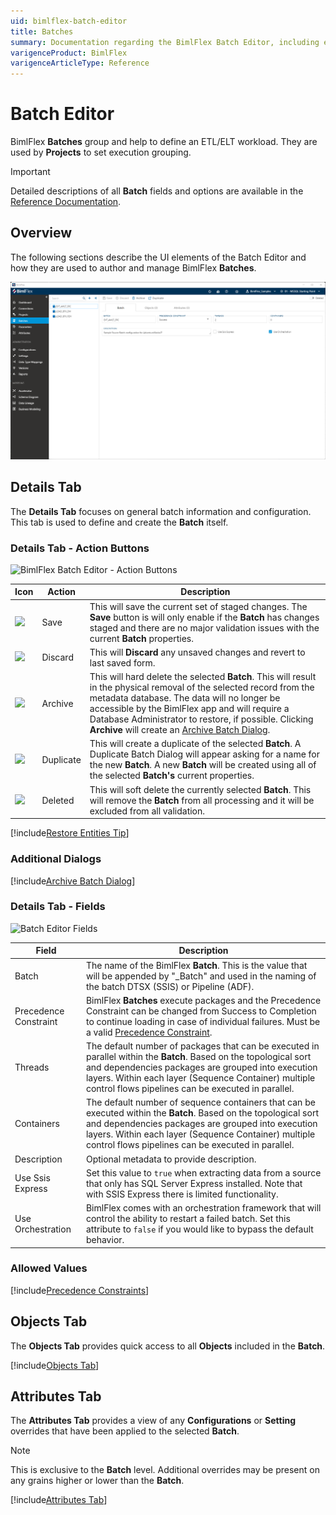 ```yaml
---
uid: bimlflex-batch-editor
title: Batches
summary: Documentation regarding the BimlFlex Batch Editor, including editor fields, action buttons, field descriptions, and setting options. 
varigenceProduct: BimlFlex
varigenceArticleType: Reference
---
```

# Batch Editor

BimlFlex **Batches** group and help to define an ETL/ELT workload.  They are used by **Projects** to set execution grouping.

> [!IMPORTANT]
> Detailed descriptions of all **Batch** fields and options are available in the [Reference Documentation](xref:bimlflex-app-reference-documentation-Batches).

## Overview

The following sections describe the UI elements of the Batch Editor and how they are used to author and manage BimlFlex **Batches**.

![BimlFlex - Batch Editor](images/bfx-batches-editor-overview.png "BimlFlex - Batch Editor")

## Details Tab

The **Details Tab** focuses on general batch information and configuration.  This tab is used to define and create the **Batch** itself.

### Details Tab - Action Buttons  

![BimlFlex Batch Editor - Action Buttons](images/bfx-batches-action-buttons.png "BimlFlex Batch Editor - Action Buttons")


|Icon|Action|Description|
|-|-|-|
| <div class="icon-col m-5"><img src="images/svg-icons/save.svg" /></div>| Save | This will save the current set of staged changes.  The **Save** button is will only enable if the **Batch** has changes staged and there are no major validation issues with the current **Batch** properties. |
| <div class="icon-col m-5"><img src="images/svg-icons/discard.svg" /></div>| Discard | This will **Discard** any unsaved changes and revert to last saved form. |
| <div class="icon-col m-5"><img src="images/svg-icons/archive-delete.svg" /></div> | Archive | This will hard delete the selected **Batch**.  This will result in the physical removal of the selected record from the metadata database.  The data will no longer be accessible by the BimlFlex app and will require a Database Administrator to restore, if possible. Clicking **Archive** will create an [Archive Batch Dialog](#archive-batch-dialog). |
| <div class="icon-col m-5"><img src="images/svg-icons/duplicate-objects.svg" /></div> | Duplicate | This will create a duplicate of the selected **Batch**. A Duplicate Batch Dialog will appear asking for a name for the new **Batch**. A new **Batch** will be created using all of the selected **Batch's** current properties. |
| <img src="images/bimlflex-app-action-switch.png" /> | Deleted | This will soft delete the currently selected **Batch**.  This will remove the **Batch** from all processing and it will be excluded from all validation. |

[//]: # (TODO: Find a switch SVG to use for Deleted)

[!include[Restore Entities Tip](_tip-restore-entities.md)]

### Additional Dialogs

[!include[Archive Batch Dialog](_dialog-archive-batch-single.md)]

### Details Tab - Fields

<img
    src="images/bimlflex-app-editor-batches-fields.png"
    title="Batch Editor Fields"
/>

|Field|Description|
|-|-|
| Batch | The name of the BimlFlex **Batch**.  This is the value that will be appended by "_Batch" and used in the naming of the batch DTSX (SSIS) or Pipeline (ADF). |
| Precedence Constraint | BimlFlex **Batches** execute packages and the Precedence Constraint can be changed from Success to Completion to continue loading in case of individual failures. Must be a valid [Precedence Constraint](#precedence-constraints). |
| Threads | The default number of packages that can be executed in parallel within the **Batch**. Based on the topological sort and dependencies packages are grouped into execution layers. Within each layer (Sequence Container) multiple control flows pipelines can be executed in parallel. |
| Containers | The default number of sequence containers that can be executed within the **Batch**. Based on the topological sort and dependencies packages are grouped into execution layers. Within each layer (Sequence Container) multiple control flows pipelines can be executed in parallel. |
| Description | Optional metadata to provide description. |
| Use Ssis Express | Set this value to `true` when extracting data from a source that only has SQL Server Express installed. Note that with SSIS Express there is limited functionality. |
| Use Orchestration | BimlFlex comes with an orchestration framework that will control the ability to restart a failed batch. Set this attribute to `false` if you would like to bypass the default behavior. |

### Allowed Values

[!include[Precedence Constraints](_enum-precedence-constraint.md)]

## Objects Tab

The **Objects Tab** provides quick access to all **Objects** included in the **Batch**.  

[!include[Objects Tab](_tab-objects.md)]

## Attributes Tab

The **Attributes Tab** provides a view of any **Configurations** or **Setting** overrides that have been applied to the selected **Batch**.  

>[!NOTE]
> This is exclusive to the **Batch** level.  Additional overrides may be present on any grains higher or lower than the **Batch**.

[!include[Attributes Tab](_tab-attributes.md)]
